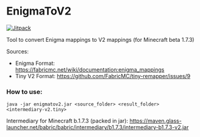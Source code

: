 # EnigmaToV2

[![Jitpack](https://jitpack.io/v/paulevsGitch/EnigmaToV2.svg)](https://jitpack.io/#paulevsGitch/EnigmaToV2)

Tool to convert Enigma mappings to V2 mappings (for Minecraft beta 1.7.3)

Sources:
- Enigma Format: https://fabricmc.net/wiki/documentation:enigma_mappings
- Tiny V2 Format: https://github.com/FabricMC/tiny-remapper/issues/9

### How to use:
``java -jar enigmatov2.jar <source_folder> <result_folder> <intermediary-v2.tiny>``

Intermediary for Minecraft b.1.7.3 (packed in jar): https://maven.glass-launcher.net/babric/babric/intermediary/b1.7.3/intermediary-b1.7.3-v2.jar